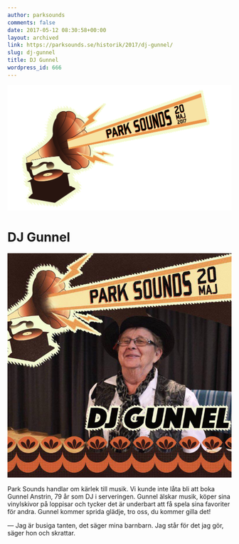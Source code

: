 ```yaml
---
author: parksounds
comments: false
date: 2017-05-12 08:30:58+00:00
layout: archived
link: https://parksounds.se/historik/2017/dj-gunnel/
slug: dj-gunnel
title: DJ Gunnel
wordpress_id: 666
---
```


<img src="/images/2017/logo-1.svg" alt="Park Sounds 2017" >

# DJ Gunnel

<img src="/images/2017/dj-gunnel.jpg" >

Park Sounds handlar om kärlek till musik. Vi kunde inte låta bli att boka Gunnel Anstrin, 79 år som DJ i serveringen. Gunnel älskar musik, köper sina vinylskivor på loppisar och tycker det är underbart att få spela sina favoriter för andra. Gunnel kommer sprida glädje, tro oss, du kommer gilla det!

— Jag är busiga tanten, det säger mina barnbarn. Jag står för det jag gör, säger hon och skrattar.
